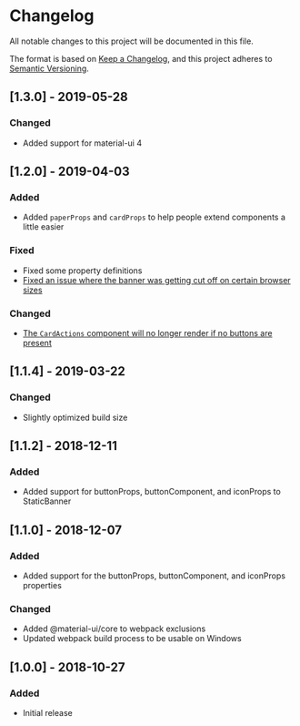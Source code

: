# Changelog
All notable changes to this project will be documented in this file.

The format is based on [Keep a Changelog](https://keepachangelog.com/en/1.0.0/),
and this project adheres to [Semantic Versioning](https://semver.org/spec/v2.0.0.html).

## [1.3.0] - 2019-05-28
### Changed
- Added support for material-ui 4

## [1.2.0] - 2019-04-03
### Added
- Added `paperProps` and `cardProps` to help people extend components a little easier
### Fixed
- Fixed some property definitions
- [Fixed an issue where the banner was getting cut off on certain browser sizes](https://github.com/alexplumb/material-ui-banner/issues/1)
### Changed
- [The `CardActions` component will no longer render if no buttons are present](https://github.com/alexplumb/material-ui-banner/issues/3)

## [1.1.4] - 2019-03-22
### Changed
- Slightly optimized build size

## [1.1.2] - 2018-12-11
### Added
- Added support for buttonProps, buttonComponent, and iconProps to StaticBanner

## [1.1.0] - 2018-12-07
### Added
- Added support for the buttonProps, buttonComponent, and iconProps properties
### Changed
- Added @material-ui/core to webpack exclusions
- Updated webpack build process to be usable on Windows

## [1.0.0] - 2018-10-27
### Added
- Initial release
